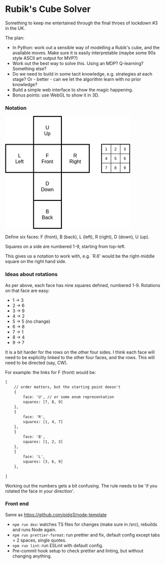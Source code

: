 # Rubik's Cube Solver

Something to keep me entertained through the final throes of lockdown #3 in the UK. 

The plan:

- In Python: work out a sensible way of modelling a Rubik's cube, and the available moves. Make sure it is easily interpretable (maybe some 90s style ASCII art output for MVP?)
- Work out the best way to solve this. Using an MDP? Q-learning? Something else? 
- Do we need to build in some tacit knowledge, e.g. strategies at each stage? Or - better - can we let the algorithm learn with no prior knowledge? 
- Build a simple web interface to show the magic happening. 
- Bonus points: use WebGL to show it in 3D.

### Notation

![](Rubiks.jpg)

Define six faces: F (front), B (back), L (left), R (right), D (down), U (up).

Squares on a side are numbered 1-9, starting from top-left.

This gives us a notation to work with, e.g. `R.6' would be the right-middle square on the right hand side.

### Ideas about rotations

As per above, each face has nine squares defined, numbered 1-9. Rotations on that face are easy:
* 1 -> 3
* 2 -> 6
* 3 -> 9
* 4 -> 2
* 5 -> 5 (no change)
* 6 -> 8
* 7 -> 1
* 8 -> 4
* 9 -> 7

It is a bit harder for the rows on the other four sides. I think each face will need to be explicitly linked to the other four faces, and the rows. This will need to be directed (say, CW). 

For example: the links for F (front) would be:
```JS
[
    // order matters, but the starting point doesn't
    {
        face: 'U', // or some enum representation
        squares: [7, 8, 9]
    },
    {
        face: 'R',
        squares: [1, 4, 7]
    },
    {
        face: 'B',
        squares: [1, 2, 3] 
    },
    {
        face: 'L',
        squares: [3, 6, 9]
    },

]
```

Working out the numbers gets a bit confusing. The rule needs to be 'if you rotated the face in your direction'.

### Front end

Same as https://github.com/pidg3/node-template

* `npm run dev`: watches TS files for changes (make sure in /src), rebuilds and runs Node again. 
* `npm run prettier-format`: run prettier and fix, default config except tabs = 2 spaces, single quotes.
* `npm run lint`: run ESLint with default config.
* Pre-commit hook setup to check prettier and linting, but without changing anything.
